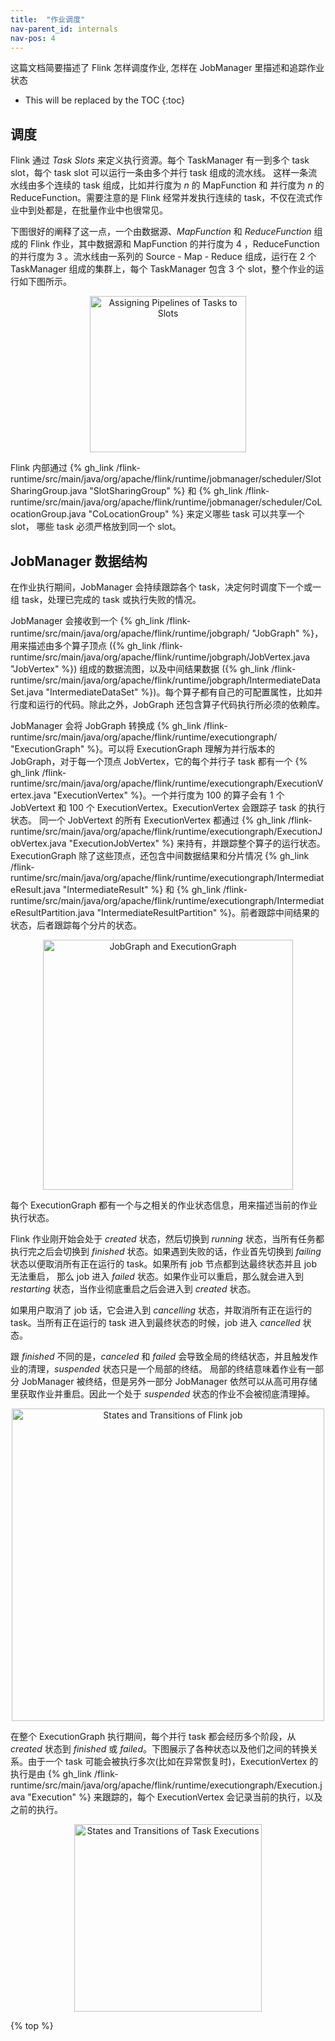 ```yaml
---
title:  "作业调度"
nav-parent_id: internals
nav-pos: 4
---
```

<!--
Licensed to the Apache Software Foundation (ASF) under one
or more contributor license agreements.  See the NOTICE file
distributed with this work for additional information
regarding copyright ownership.  The ASF licenses this file
to you under the Apache License, Version 2.0 (the
"License"); you may not use this file except in compliance
with the License.  You may obtain a copy of the License at

  http://www.apache.org/licenses/LICENSE-2.0

Unless required by applicable law or agreed to in writing,
software distributed under the License is distributed on an
"AS IS" BASIS, WITHOUT WARRANTIES OR CONDITIONS OF ANY
KIND, either express or implied.  See the License for the
specific language governing permissions and limitations
under the License.
-->

这篇文档简要描述了 Flink 怎样调度作业, 怎样在 JobManager 里描述和追踪作业状态

* This will be replaced by the TOC
{:toc}


## 调度

Flink 通过 _Task Slots_ 来定义执行资源。每个 TaskManager 有一到多个 task slot，每个 task slot 可以运行一条由多个并行 task 组成的流水线。
这样一条流水线由多个连续的 task 组成，比如并行度为 *n* 的 MapFunction 和 并行度为 *n* 的 ReduceFunction。需要注意的是 Flink 经常并发执行连续的 task，不仅在流式作业中到处都是，在批量作业中也很常见。

下图很好的阐释了这一点，一个由数据源、*MapFunction* 和 *ReduceFunction* 组成的 Flink 作业，其中数据源和 MapFunction 的并行度为 4 ，ReduceFunction 的并行度为 3 。流水线由一系列的 Source - Map - Reduce 组成，运行在 2 个 TaskManager 组成的集群上，每个 TaskManager 包含 3 个 slot，整个作业的运行如下图所示。

<div style="text-align: center;">
<img src="{{ site.baseurl }}/fig/slots.svg" alt="Assigning Pipelines of Tasks to Slots" height="250px" style="text-align: center;"/>
</div>

Flink 内部通过 {% gh_link /flink-runtime/src/main/java/org/apache/flink/runtime/jobmanager/scheduler/SlotSharingGroup.java "SlotSharingGroup" %} 和 {% gh_link /flink-runtime/src/main/java/org/apache/flink/runtime/jobmanager/scheduler/CoLocationGroup.java "CoLocationGroup" %} 来定义哪些 task 可以共享一个 slot， 哪些 task 必须严格放到同一个 slot。

## JobManager 数据结构

在作业执行期间，JobManager 会持续跟踪各个 task，决定何时调度下一个或一组 task，处理已完成的 task 或执行失败的情况。

JobManager 会接收到一个 {% gh_link /flink-runtime/src/main/java/org/apache/flink/runtime/jobgraph/ "JobGraph" %}，用来描述由多个算子顶点 ({% gh_link /flink-runtime/src/main/java/org/apache/flink/runtime/jobgraph/JobVertex.java "JobVertex" %}) 组成的数据流图，以及中间结果数据 ({% gh_link /flink-runtime/src/main/java/org/apache/flink/runtime/jobgraph/IntermediateDataSet.java "IntermediateDataSet" %})。每个算子都有自己的可配置属性，比如并行度和运行的代码。除此之外，JobGraph 还包含算子代码执行所必须的依赖库。


JobManager 会将 JobGraph 转换成 {% gh_link /flink-runtime/src/main/java/org/apache/flink/runtime/executiongraph/ "ExecutionGraph" %}。可以将 ExecutionGraph 理解为并行版本的 JobGraph，对于每一个顶点 JobVertex，它的每个并行子 task 都有一个 {% gh_link /flink-runtime/src/main/java/org/apache/flink/runtime/executiongraph/ExecutionVertex.java "ExecutionVertex" %}。一个并行度为 100 的算子会有 1 个 JobVertext 和 100 个 ExecutionVertex。ExecutionVertex 会跟踪子 task 的执行状态。 同一个 JobVertext 的所有 ExecutionVertex 都通过 {% gh_link /flink-runtime/src/main/java/org/apache/flink/runtime/executiongraph/ExecutionJobVertex.java "ExecutionJobVertex" %} 来持有，并跟踪整个算子的运行状态。ExecutionGraph 除了这些顶点，还包含中间数据结果和分片情况 {% gh_link /flink-runtime/src/main/java/org/apache/flink/runtime/executiongraph/IntermediateResult.java "IntermediateResult" %} 和 {% gh_link /flink-runtime/src/main/java/org/apache/flink/runtime/executiongraph/IntermediateResultPartition.java "IntermediateResultPartition" %}。前者跟踪中间结果的状态，后者跟踪每个分片的状态。

<div style="text-align: center;">
<img src="{{ site.baseurl }}/fig/job_and_execution_graph.svg" alt="JobGraph and ExecutionGraph" height="400px" style="text-align: center;"/>
</div>

每个 ExecutionGraph 都有一个与之相关的作业状态信息，用来描述当前的作业执行状态。

Flink 作业刚开始会处于 *created* 状态，然后切换到 *running* 状态，当所有任务都执行完之后会切换到 *finished* 状态。如果遇到失败的话，作业首先切换到 *failing* 状态以便取消所有正在运行的 task。如果所有 job 节点都到达最终状态并且 job 无法重启， 那么 job 进入 *failed* 状态。如果作业可以重启，那么就会进入到 *restarting* 状态，当作业彻底重启之后会进入到 *created* 状态。

如果用户取消了 job 话，它会进入到 *cancelling* 状态，并取消所有正在运行的 task。当所有正在运行的 task 进入到最终状态的时候，job 进入 *cancelled* 状态。

跟 *finished* 不同的是，*canceled* 和 *failed* 会导致全局的终结状态，并且触发作业的清理，*suspended* 状态只是一个局部的终结。
局部的终结意味着作业有一部分 JobManager 被终结，但是另外一部分 JobManager 依然可以从高可用存储里获取作业并重启。因此一个处于 *suspended* 状态的作业不会被彻底清理掉。

<div style="text-align: center;">
<img src="{{ site.baseurl }}/fig/job_status.svg" alt="States and Transitions of Flink job" height="500px" style="text-align: center;"/>
</div>

在整个 ExecutionGraph 执行期间，每个并行 task 都会经历多个阶段，从 *created* 状态到 *finished* 或 *failed*。下图展示了各种状态以及他们之间的转换关系。由于一个 task 可能会被执行多次(比如在异常恢复时)，ExecutionVertex 的执行是由 {% gh_link /flink-runtime/src/main/java/org/apache/flink/runtime/executiongraph/Execution.java "Execution" %} 来跟踪的，每个 ExecutionVertex 会记录当前的执行，以及之前的执行。

<div style="text-align: center;">
<img src="{{ site.baseurl }}/fig/state_machine.svg" alt="States and Transitions of Task Executions" height="300px" style="text-align: center;"/>
</div>

{% top %}
